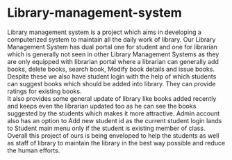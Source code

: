 # Library-management-system
Library management system is a project which aims in developing a computerized system to maintain all the daily work of library.
Our Library Management System has dual portal one for student and one for librarian which is generally not seen in other Library Management Systems as they are only equipped with librarian portal where a librarian can generally add books, delete books, search book, Modify book details and issue books. 
Despite these we also have student login with the help of which students can suggest books which should be added into library. 
They can provide ratings for existing books.  
It also provides some general update of library like books added recently and keeps even the librarian updated too as he can see the books suggested by the students which makes it more attractive. 
Admin account also has an option to Add new student id as the current student login lands to Student main menu only if the student is existing member of class.
Overall this project of ours is being enveloped to help the students as well as staff of library to maintain the library in the best way possible and reduce the human efforts.

